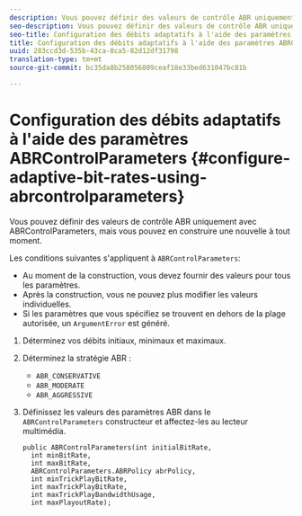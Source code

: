 ```yaml
---
description: Vous pouvez définir des valeurs de contrôle ABR uniquement avec ABRControlParameters, mais vous pouvez en construire une nouvelle à tout moment.
seo-description: Vous pouvez définir des valeurs de contrôle ABR uniquement avec ABRControlParameters, mais vous pouvez en construire une nouvelle à tout moment.
seo-title: Configuration des débits adaptatifs à l'aide des paramètres ABRControlParameters
title: Configuration des débits adaptatifs à l'aide des paramètres ABRControlParameters
uuid: 283ccd3d-535b-43ca-8ca5-82d12df31798
translation-type: tm+mt
source-git-commit: bc35da8b258056809ceaf18e33bed631047bc81b

---
```



# Configuration des débits adaptatifs à l&#39;aide des paramètres ABRControlParameters {#configure-adaptive-bit-rates-using-abrcontrolparameters}

Vous pouvez définir des valeurs de contrôle ABR uniquement avec ABRControlParameters, mais vous pouvez en construire une nouvelle à tout moment.

Les conditions suivantes s&#39;appliquent à `ABRControlParameters`:

* Au moment de la construction, vous devez fournir des valeurs pour tous les paramètres.
* Après la construction, vous ne pouvez plus modifier les valeurs individuelles.
* Si les paramètres que vous spécifiez se trouvent en dehors de la plage autorisée, un `ArgumentError` est généré.

1. Déterminez vos débits initiaux, minimaux et maximaux.
1. Déterminez la stratégie ABR :

   * `ABR_CONSERVATIVE`
   * `ABR_MODERATE`
   * `ABR_AGGRESSIVE`

1. Définissez les valeurs des paramètres ABR dans le `ABRControlParameters` constructeur et affectez-les au lecteur multimédia.

   ```
   public ABRControlParameters(int initialBitRate, 
     int minBitRate, 
     int maxBitRate, 
     ABRControlParameters.ABRPolicy abrPolicy, 
     int minTrickPlayBitRate, 
     int maxTrickPlayBitRate, 
     int maxTrickPlayBandwidthUsage, 
     int maxPlayoutRate);
   ```

